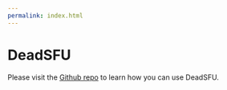 ```yaml
---
permalink: index.html
---
```



# DeadSFU

Please visit the [Github repo](https://github.com/x186k/deadsfu) to learn how you can use DeadSFU.
